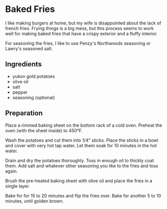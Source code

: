 # Baked Fries

I like making burgers at home, but my wife is disappointed about the
lack of french fries.  Frying things is a big mess, but this process
seems to work well for making baked fries that have a crispy exterior
and a fluffy interior.

For seasoning the fries, I like to use Penzy's Northwoods seasoning or
Lawry's seasoned salt.

## Ingredients

 * yukon gold potatoes
 * olive oil
 * salt
 * pepper
 * seasoning (optional)

## Preparation

Place a rimmed baking sheet on the bottom rack of a cold oven.  Preheat
the oven (with the sheet inside) to 450&deg;F.

Wash the potatoes and cut them into 1/4" sticks.  Place the sticks in a
bowl and cover with very hot tap water.  Let them soak for 10 minutes in
the hot water.

Drain and dry the potatoes thoroughly.  Toss in enough oil to thickly
coat them.  Add salt and whatever other seasoning you like to the fries
and toss again.

Brush the pre-heated baking sheet with olive oil and place the fries in
a single layer.

Bake for for 15 to 20 minutes and flip the fries over.  Bake for another
5 to 10 minutes, until golden brown.
